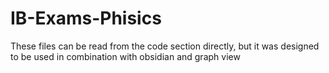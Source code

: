 # IB-Exams-Phisics
These files can be read from the code section directly, but it was designed to be used in combination with obsidian and graph view

